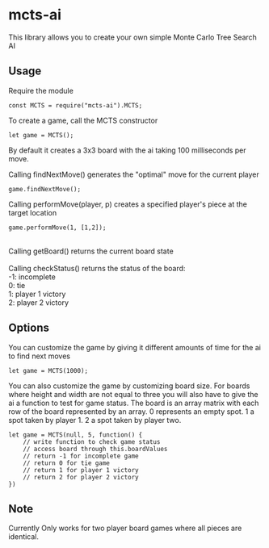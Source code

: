 # mcts-ai
This library allows you to create your own simple Monte Carlo Tree Search AI

## Usage
Require the module
```
const MCTS = require("mcts-ai").MCTS;
```

To create a game, call the MCTS constructor
```
let game = MCTS();
```
By default it creates a 3x3 board with the ai taking 100 milliseconds per move. 

Calling findNextMove() generates the "optimal" move for the current player
```
game.findNextMove();
```

Calling performMove(player, p) creates a specified player's piece at the target location
```
game.performMove(1, [1,2]);
```
<br />
Calling getBoard() returns the current board state <br />
<br />
Calling checkStatus() returns the status of the board: <br />
-1: incomplete <br />
0: tie <br />
1: player 1 victory <br />
2: player 2 victory <br />


## Options
You can customize the game by giving it different amounts of time for the ai to find next moves
```
let game = MCTS(1000);
```

You can also customize the game by customizing board size. For boards where height and width are not equal to three you will also have to give the ai a function to test for game status. The board is an array matrix with each row of the board represented by an array. 0 represents an empty spot. 1 a spot taken by player 1. 2 a spot taken by player two.
```
let game = MCTS(null, 5, function() {
	// write function to check game status
	// access board through this.boardValues
	// return -1 for incomplete game
	// return 0 for tie game
	// return 1 for player 1 victory
	// return 2 for player 2 victory
})
```

## Note
Currently Only works for two player board games where all pieces are identical.